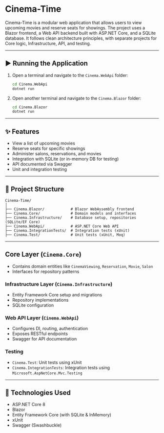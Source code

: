 # Cinema-Time

Cinema-Time is a modular web application that allows users to view upcoming movies and reserve seats for showings. The project uses a Blazor frontend, a Web API backend built with ASP.NET Core, and a SQLite database. It follows clean architecture principles, with separate projects for Core logic, Infrastructure, API, and testing.

---

## ▶️ Running the Application

1. Open a terminal and navigate to the `Cinema.WebApi` folder:

   ```bash
   cd Cinema.WebApi
   dotnet run
   ```

2. Open another terminal and navigate to the `Cinema.Blazor` folder:

   ```bash
   cd Cinema.Blazor
   dotnet run
   ```

---

## ✨ Features

* View a list of upcoming movies
* Reserve seats for specific showings
* Administer salons, reservations, and movies
* Integration with SQLite (or in-memory DB for testing)
* API documented via Swagger
* Unit and integration testing

---

## 📂 Project Structure

```
Cinema-Time/
│
├── Cinema.Blazor/            # Blazor WebAssembly frontend
├── Cinema.Core/              # Domain models and interfaces
├── Cinema.Infrastructure/    # Database setup, repositories (SQLite/EF Core)
├── Cinema.WebApi/            # ASP.NET Core Web API
├── Cinema.IntegrationTests/  # Integration tests (xUnit)
├── Cinema.Test/              # Unit tests (xUnit, Moq)
```

---

## Core Layer (`Cinema.Core`)

* Contains domain entities like `CinemaViewing`, `Reservation`, `Movie`, `Salon`
* Interfaces for repository patterns

### Infrastructure Layer (`Cinema.Infrastructure`)

* Entity Framework Core setup and migrations
* Repository implementations
* SQLite configuration

### Web API Layer (`Cinema.WebApi`)

* Configures DI, routing, authentication
* Exposes RESTful endpoints
* Swagger for API documentation

### Testing

* `Cinema.Test`: Unit tests using xUnit
* `Cinema.IntegrationTests`: Integration tests using `Microsoft.AspNetCore.Mvc.Testing`

---

## 🔧 Technologies Used

* ASP.NET Core 8
* Blazor
* Entity Framework Core (with SQLite & InMemory)
* xUnit 
* Swagger (Swashbuckle)


